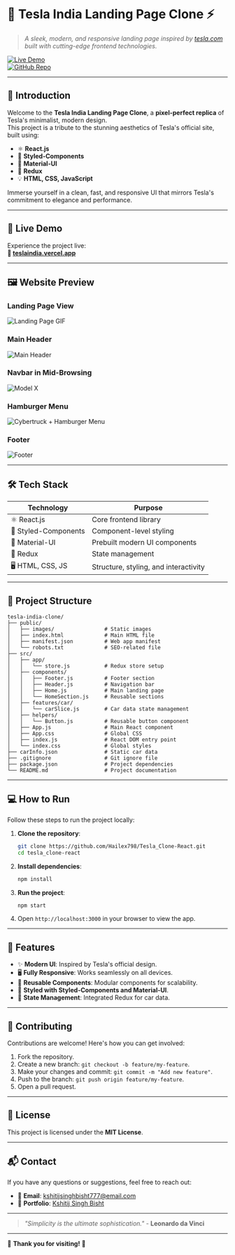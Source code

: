 # 🖤 **Tesla India Landing Page Clone** ⚡  

> *A sleek, modern, and responsive landing page inspired by [tesla.com](https://www.tesla.com) built with cutting-edge frontend technologies.*  

[![Live Demo](https://img.shields.io/badge/Live%20Demo-Tesla_X_App-red?style=for-the-badge)](https://teslaindia.vercel.app)  
[![GitHub Repo](https://img.shields.io/badge/Source%20Code-Tesla_Clone_SourceCode-white?style=for-the-badge)](https://github.com/Hailex798/Tesla_Clone-React)  

---

## 🌟 **Introduction**  

Welcome to the **Tesla India Landing Page Clone**, a **pixel-perfect replica** of Tesla's minimalist, modern design.  
This project is a tribute to the stunning aesthetics of Tesla's official site, built using:  

- ⚛️ **React.js**  
- 🎨 **Styled-Components**  
- 🧩 **Material-UI**  
- 🔄 **Redux**  
- 💡 **HTML, CSS, JavaScript**  

Immerse yourself in a clean, fast, and responsive UI that mirrors Tesla's commitment to elegance and performance.  

---

## 🚀 **Live Demo**  

Experience the project live:  
**🔗 [teslaindia.vercel.app](https://teslaindia.vercel.app)**  

---

## 🖼 **Website Preview**  

### **Landing Page View**  
![Landing Page GIF](./public/sample/GIF.gif)  

### **Main Header**  
![Main Header](./public/sample/thumbnail.png)  

### **Navbar in Mid-Browsing**  
![Model X](./public/sample/modelx_navbar.png)  

### **Hamburger Menu**  
![Cybertruck + Hamburger Menu](./public/sample/cybertruck_hamburger.png) 

### **Footer**  
![Footer](./public/sample/footer.png)  



---

## 🛠 **Tech Stack**  

| **Technology**        | **Purpose**                          |
|------------------------|--------------------------------------|
| ⚛️ React.js           | Core frontend library                |
| 🎨 Styled-Components  | Component-level styling              |
| 🧩 Material-UI        | Prebuilt modern UI components        |
| 🔄 Redux              | State management                     |
| 🖥 HTML, CSS, JS      | Structure, styling, and interactivity|

---

## 📂 **Project Structure**  

```plaintext
tesla-india-clone/
├── public/                 
│   ├── images/                # Static images
│   ├── index.html             # Main HTML file
│   ├── manifest.json          # Web app manifest
│   └── robots.txt             # SEO-related file
├── src/                      
│   ├── app/                   
│   │   └── store.js           # Redux store setup
│   ├── components/            
│   │   ├── Footer.js          # Footer section
│   │   ├── Header.js          # Navigation bar
│   │   ├── Home.js            # Main landing page
│   │   └── HomeSection.js     # Reusable sections
│   ├── features/car/         
│   │   └── carSlice.js        # Car data state management
│   ├── helpers/               
│   │   └── Button.js          # Reusable button component
│   ├── App.js                 # Main React component
│   ├── App.css                # Global CSS
│   ├── index.js               # React DOM entry point
│   └── index.css              # Global styles
├── carInfo.json               # Static car data
├── .gitignore                 # Git ignore file
├── package.json               # Project dependencies
└── README.md                  # Project documentation
```

---

## 💻 **How to Run**  

Follow these steps to run the project locally:  

1. **Clone the repository**:  
   ```bash
   git clone https://github.com/Hailex798/Tesla_Clone-React.git
   cd tesla_clone-react
   ```

2. **Install dependencies**:  
   ```bash
   npm install
   ```

3. **Run the project**:  
   ```bash
   npm start
   ```

4. Open `http://localhost:3000` in your browser to view the app.  

---

## 🧩 **Features**  

- ✨ **Modern UI**: Inspired by Tesla's official design.  
- 🖥 **Fully Responsive**: Works seamlessly on all devices.  
- 🧩 **Reusable Components**: Modular components for scalability.  
- 🎨 **Styled with Styled-Components and Material-UI**.  
- 🔄 **State Management**: Integrated Redux for car data.  

---

## 🤝 **Contributing**  

Contributions are welcome! Here's how you can get involved:  

1. Fork the repository.  
2. Create a new branch: `git checkout -b feature/my-feature`.  
3. Make your changes and commit: `git commit -m "Add new feature"`.  
4. Push to the branch: `git push origin feature/my-feature`.  
5. Open a pull request.  

---

## 📝 **License**  

This project is licensed under the **MIT License**.  

---

## 📬 **Contact**  

If you have any questions or suggestions, feel free to reach out:  

- 📧 **Email**: kshitijsinghbisht777@email.com  
- 🔗 **Portfolio**: [Kshitij Singh Bisht](https://kshitijsinghbisht.netlify.app)  

---

> *"Simplicity is the ultimate sophistication."* - **Leonardo da Vinci**  

---

🖤 **Thank you for visiting!** 🚀  